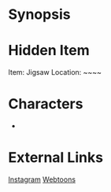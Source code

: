 # Synopsis


# Hidden Item
Item: Jigsaw
Location: ~~~~

# Characters
* 

# External Links
[Instagram](https://www.instagram.com/p/B4QlTIyj0Nv/)
[Webtoons]()